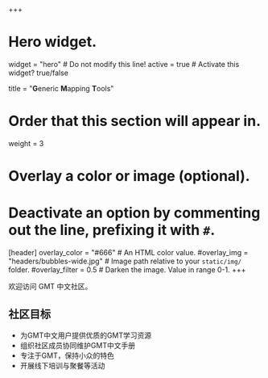 +++
# Hero widget.
widget = "hero"  # Do not modify this line!
active = true  # Activate this widget? true/false

title = "**G**eneric **M**apping **T**ools"

# Order that this section will appear in.
weight = 3

# Overlay a color or image (optional).
#   Deactivate an option by commenting out the line, prefixing it with `#`.
[header]
  overlay_color = "#666"  # An HTML color value.
  #overlay_img = "headers/bubbles-wide.jpg"  # Image path relative to your `static/img/` folder.
  #overlay_filter = 0.5  # Darken the image. Value in range 0-1.
+++

欢迎访问 GMT 中文社区。

## 社区目标

- 为GMT中文用户提供优质的GMT学习资源
- 组织社区成员协同维护GMT中文手册
- 专注于GMT，保持小众的特色
- 开展线下培训与聚餐等活动
